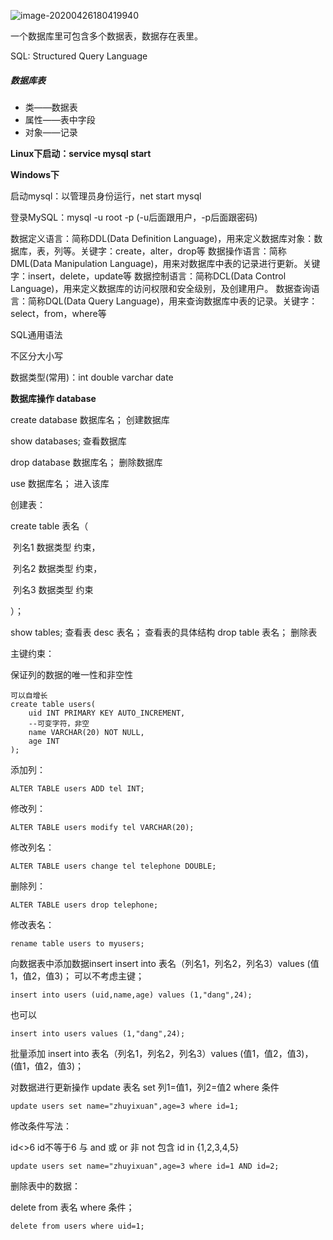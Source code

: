 ![image-20200426180419940](C:\Users\dht24\AppData\Roaming\Typora\typora-user-images\image-20200426180419940.png)

一个数据库里可包含多个数据表，数据存在表里。

SQL: Structured Query Language

##### 数据库表

- 类——数据表
- 属性——表中字段
- 对象——记录

**Linux下启动：service mysql start**

**Windows下**

启动mysql：以管理员身份运行，net start mysql

登录MySQL：mysql -u root -p      (-u后面跟用户，-p后面跟密码)



数据定义语言：简称DDL(Data Definition Language)，用来定义数据库对象：数据库，表，列等。关键字：create，alter，drop等 
数据操作语言：简称DML(Data Manipulation Language)，用来对数据库中表的记录进行更新。关键字：insert，delete，update等
数据控制语言：简称DCL(Data Control Language)，用来定义数据库的访问权限和安全级别，及创建用户。
数据查询语言：简称DQL(Data Query Language)，用来查询数据库中表的记录。关键字：select，from，where等



SQL通用语法

不区分大小写

数据类型(常用)：int     double	varchar	date



**数据库操作 database**

create database 数据库名；	创建数据库

show databases;	查看数据库

drop database 数据库名；	删除数据库

use 数据库名；	进入该库



创建表：

create table 表名（

​		列名1	数据类型	约束，

​		列名2	数据类型	约束，

​		列名3	数据类型	约束

）；



show tables;	查看表
desc 表名；	查看表的具体结构
drop table 表名；	删除表



主键约束：

保证列的数据的唯一性和非空性

```mysql
可以自增长
create table users(
	uid INT PRIMARY KEY AUTO_INCREMENT, 
    --可变字符，非空
    name VARCHAR(20) NOT NULL,
    age INT
);
```



添加列：

```mysql
ALTER TABLE users ADD tel INT;
```

修改列：

```mysql
ALTER TABLE users modify tel VARCHAR(20);
```

修改列名：

```mysql
ALTER TABLE users change tel telephone DOUBLE;
```

删除列：

```MySQL
ALTER TABLE users drop telephone;
```

修改表名：

```MySQL
rename table users to myusers;
```



向数据表中添加数据insert
insert into 表名（列名1，列名2，列名3）values (值1，值2，值3)；
可以不考虑主键；

```mysql
insert into users (uid,name,age) values (1,"dang",24);
```

也可以

```mysql
insert into users values (1,"dang",24);
```

批量添加
insert into 表名（列名1，列名2，列名3）values (值1，值2，值3)， (值1，值2，值3)；



对数据进行更新操作
update  表名  set  列1=值1，列2=值2  where  条件

```mysql
update users set name="zhuyixuan",age=3 where id=1;
```

修改条件写法：

id<>6	id不等于6
与	and
或	or
非	not
包含	id in {1,2,3,4,5}

```mysql
update users set name="zhuyixuan",age=3 where id=1 AND id=2;
```



删除表中的数据：

delete from 表名 where 条件；

```mysql
delete from users where uid=1;
```

